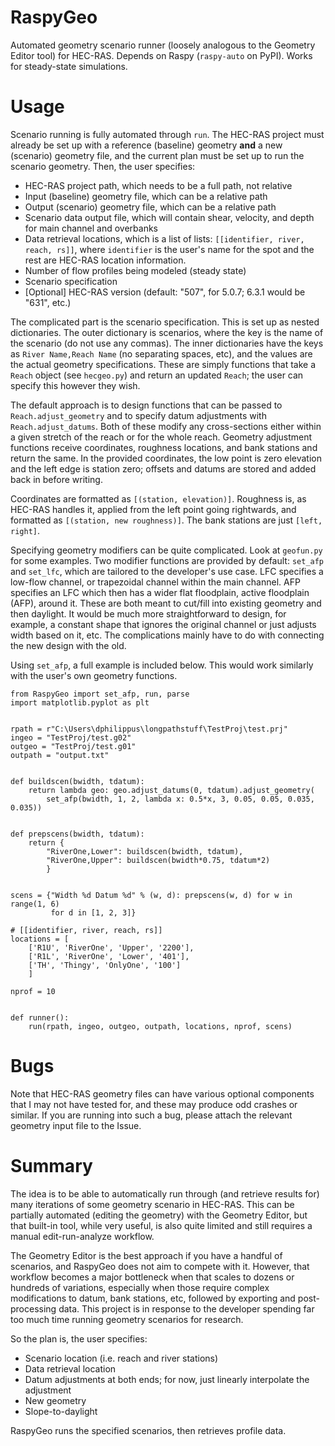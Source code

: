 # RaspyGeo
Automated geometry scenario runner (loosely analogous to the Geometry Editor tool) for HEC-RAS.  Depends on Raspy (`raspy-auto` on PyPI).  Works for steady-state simulations.

# Usage

Scenario running is fully automated through `run`.  The HEC-RAS project must
already be set up with a reference (baseline) geometry **and** a new (scenario)
geometry file, and the current plan must be set up to run the scenario geometry.
Then, the user specifies:

- HEC-RAS project path, which needs to be a full path, not relative
- Input (baseline) geometry file, which can be a relative path
- Output (scenario) geometry file, which can be a relative path
- Scenario data output file, which will contain shear, velocity, and depth
for main channel and overbanks
- Data retrieval locations, which is a list of lists: `[[identifier, river, reach, rs]]`, where
`identifier` is the user's name for the spot and the rest are HEC-RAS location
information.
- Number of flow profiles being modeled (steady state)
- Scenario specification
- [Optional] HEC-RAS version (default: "507", for 5.0.7; 6.3.1 would be "631", etc.)

The complicated part is the scenario specification.  This is set up as nested
dictionaries.  The outer dictionary is scenarios, where the key is the name
of the scenario (do not use any commas).  The inner dictionaries have the keys
as `River Name,Reach Name` (no separating spaces, etc), and the values are the
actual geometry specifications.  These are simply functions that take a `Reach`
object (see `hecgeo.py`) and return an updated `Reach`; the user can specify
this however they wish.

The default approach is to design functions that can be passed to
`Reach.adjust_geometry` and to specify datum adjustments with `Reach.adjust_datums`.
Both of these modify any
cross-sections either within a given stretch of the reach or for the whole reach.
Geometry adjustment functions receive coordinates, roughness locations, and bank
stations and return the same.  In the provided coordinates, the low point is zero
elevation and the left edge is station zero; offsets and datums are stored and
added back in before writing.

Coordinates are formatted as `[(station, elevation)]`.  Roughness is, as HEC-RAS
handles it, applied from the left point going rightwards, and formatted as
`[(station, new roughness)]`.  The bank stations are just `[left, right]`.

Specifying geometry modifiers can be quite complicated.  Look at `geofun.py` for
some examples.  Two modifier functions are provided by default: `set_afp` and
`set_lfc`, which are tailored to the developer's use case.  LFC specifies a
low-flow channel, or trapezoidal channel within the main channel.  AFP specifies
an LFC which then has a wider flat floodplain, active floodplain (AFP), around
it.  These are both meant to cut/fill into existing geometry and then daylight.
It would be much more straightforward to design, for example, a constant shape
that ignores the original channel or just adjusts width based on it, etc.  The
complications mainly have to do with connecting the new design with the old.

Using `set_afp`, a full example is included below.  This would work similarly
with the user's own geometry functions.

```
from RaspyGeo import set_afp, run, parse
import matplotlib.pyplot as plt


rpath = r"C:\Users\dphilippus\longpathstuff\TestProj\test.prj"
ingeo = "TestProj/test.g02"
outgeo = "TestProj/test.g01"
outpath = "output.txt"


def buildscen(bwidth, tdatum):
    return lambda geo: geo.adjust_datums(0, tdatum).adjust_geometry(
        set_afp(bwidth, 1, 2, lambda x: 0.5*x, 3, 0.05, 0.05, 0.035, 0.035))


def prepscens(bwidth, tdatum):
    return {
        "RiverOne,Lower": buildscen(bwidth, tdatum),
        "RiverOne,Upper": buildscen(bwidth*0.75, tdatum*2)
        }


scens = {"Width %d Datum %d" % (w, d): prepscens(w, d) for w in range(1, 6)
         for d in [1, 2, 3]}

# [[identifier, river, reach, rs]]
locations = [
    ['R1U', 'RiverOne', 'Upper', '2200'],
    ['R1L', 'RiverOne', 'Lower', '401'],
    ['TH', 'Thingy', 'OnlyOne', '100']
    ]

nprof = 10


def runner():
    run(rpath, ingeo, outgeo, outpath, locations, nprof, scens)
```

# Bugs

Note that HEC-RAS geometry files can have various optional components that I
may not have tested for, and these may produce odd crashes or similar.  If you
are running into such a bug, please attach the relevant geometry input file to
the Issue.

# Summary

The idea is to be able to automatically run through (and retrieve results for) many iterations of some geometry scenario in HEC-RAS.  This can be partially automated (editing the geometry) with the Geometry Editor, but that built-in tool, while very useful, is also quite limited and still requires a manual edit-run-analyze workflow.

The Geometry Editor is the best approach if you have a handful of scenarios, and RaspyGeo does not aim to compete with it.  However, that workflow becomes a major bottleneck when that scales to dozens or hundreds of variations, especially when those require complex modifications to datum, bank stations, etc, followed by exporting and post-processing data.  This project is in response to the developer spending far too much time running geometry scenarios for research.

So the plan is, the user specifies:

- Scenario location (i.e. reach and river stations)
- Data retrieval location
- Datum adjustments at both ends; for now, just linearly interpolate the adjustment
- New geometry
- Slope-to-daylight

RaspyGeo runs the specified scenarios, then retrieves profile data.
